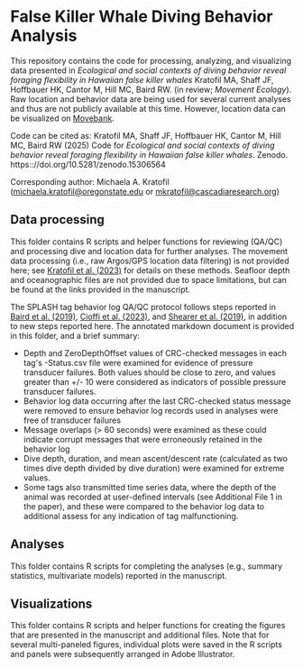 # False Killer Whale Diving Behavior Analysis
This repository contains the code for processing, analyzing, and visualizing data presented in *Ecological and social contexts of diving behavior reveal foraging flexibility in Hawaiian false killer whales* Kratofil MA, Shaff JF, Hoffbauer HK, Cantor M, Hill MC, Baird RW. (in review; *Movement Ecology*). Raw location and behavior data are being used for several current analyses and thus are not publicly available at this time. However, location data can be visualized on [Movebank](https://www.movebank.org/cms/movebank-main). 

Code can be cited as: Kratofil MA, Shaff JF, Hoffbauer HK, Cantor M, Hill MC, Baird RW (2025) Code for *Ecological and social contexts of diving behavior reveal foraging flexibility in Hawaiian false killer whales*. Zenodo. https:://doi.org/10.5281/zenodo.15306564 

Corresponding author: Michaela A. Kratofil (michaela.kratofil@oregonstate.edu or mkratofil@cascadiaresearch.org)

## Data processing
This folder contains R scripts and helper functions for reviewing (QA/QC) and processing dive and location data for further analyses. The movement data processing (i.e., raw Argos/GPS location data filtering) is not provided here; see [Kratofil et al. (2023)](https://www.frontiersin.org/journals/marine-science/articles/10.3389/fmars.2023.1053581/full) for details on these methods. Seafloor depth and oceanographic files are not provided due to space limitations, but can be found at the links provided in the manuscript. 

The SPLASH tag behavior log QA/QC protocol follows steps reported in [Baird et al. (2019)](https://www.cascadiaresearch.org/files/publications/Bairdetal2019_Hatteras.pdf), [Cioffi et al. (2023)](https://animalbiotelemetry.biomedcentral.com/articles/10.1186/s40317-023-00334-1), and [Shearer et al. (2019)](https://royalsocietypublishing.org/doi/10.1098/rsos.181728), in addition to new steps reported here. The annotated markdown document is provided in this folder, and a brief summary:

* Depth and ZeroDepthOffset values of CRC-checked messages in each tag's -Status.csv file were examined for evidence of pressure transducer failures. Both values should be close to zero, and values greater than +/- 10 were considered as indicators of possible pressure transducer failures.
* Behavior log data occurring after the last CRC-checked status message were removed to ensure behavior log records used in analyses were free of transducer failures
* Message overlaps (> 60 seconds) were examined as these could indicate corrupt messages that were erroneously retained in the behavior log
* Dive depth, duration, and mean ascent/descent rate (calculated as two times dive depth divided by dive duration) were examined for extreme values.
* Some tags also transmitted time series data, where the depth of the animal was recorded at user-defined intervals (see Additional File 1 in the paper), and these were compared to the behavior log data to additional assess for any indication of tag malfunctioning.

## Analyses
This folder contains R scripts for completing the analyses (e.g., summary statistics, multivariate models) reported in the manuscript. 

## Visualizations
This folder contains R scripts and helper functions for creating the figures that are presented in the manuscript and additional files. Note that for several multi-paneled figures, individual plots were saved in the R scripts and panels were subsequently arranged in Adobe Illustrator. 

